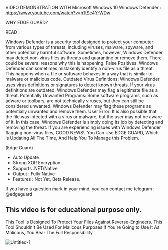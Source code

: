 VIDEO DEMONSTRATION WITH Microsoft Windows 10 Windows Defender : https://www.youtube.com/watch?v=hTtSc4Y-WDw


WHY EDGE GUARD?

READ :

Windows Defender is a security tool designed to protect your computer from various types of threats, including viruses, malware, spyware, and other potentially harmful software. Sometimes, however, Windows Defender may detect non-virus files as threats and quarantine or remove them.
There could be several reasons why this is happening:
False Positives: Windows Defender can sometimes mistakenly identify a non-virus file as a threat. This happens when a file or software behaves in a way that is similar to malware or malicious code.
Outdated Virus Definitions: Windows Defender uses virus definitions or signatures to detect known threats. If your virus definitions are outdated, Windows Defender may flag a legitimate file as a threat.
Potentially Unwanted Programs: Some software programs, such as adware or toolbars, are not technically viruses, but they can still be considered unwanted. Windows Defender may flag these programs as potentially unwanted and remove them.
User Error: It is also possible that the file was infected with a virus or malware, but the user may not be aware of it. In this case, Windows Defender is simply doing its job by detecting and removing the threat.
If you are experiencing issues with Windows Defender flagging non-virus files, GOOD NEWS!,  You Can Use EDGE GUARD, Which is Updating All The Time, And Help You To Manage this Problem.


(Edge Guard)
- Auto Update
- Strong XOR Encryption
- Supports .NET/Native
- Output : Fully Native
- Features : Not Yet, Beta Release.

If you have a question mark in your mind, you can contact me telegram : @edgeguard

This video is for educational purpose only.
-------------------------------------------------------------------
This Tool is Designed To Protect Your Files
Against Reverse-Engineers.
This Tool Shouldn't Be Used For Malicous Purposes
If You're Going to Use It As Malicous, You Bear The Full Responsibility.

![Untitled-1](https://user-images.githubusercontent.com/127977328/225380919-607a23ed-cf64-4c92-8975-884c6dbd49fa.jpg)

